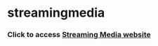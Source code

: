 # streamingmedia
 <h3>Click to access <a href="https://thiggin7.github.io/streamingmedia/">Streaming Media website</a></h3> 
